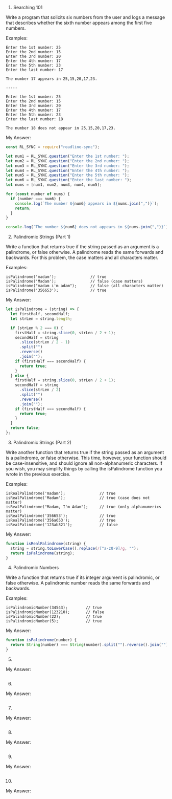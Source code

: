 1. Searching 101

Write a program that solicits six numbers from the user and logs a message that describes whether the sixth number appears among the first five numbers.

Examples:

```
Enter the 1st number: 25
Enter the 2nd number: 15
Enter the 3rd number: 20
Enter the 4th number: 17
Enter the 5th number: 23
Enter the last number: 17

The number 17 appears in 25,15,20,17,23.

-----

Enter the 1st number: 25
Enter the 2nd number: 15
Enter the 3rd number: 20
Enter the 4th number: 17
Enter the 5th number: 23
Enter the last number: 18

The number 18 does not appear in 25,15,20,17,23.
```

My Answer:

```javascript
const RL_SYNC = require("readline-sync");

let num1 = RL_SYNC.question("Enter the 1st number: ");
let num2 = RL_SYNC.question("Enter the 2nd number: ");
let num3 = RL_SYNC.question("Enter the 3rd number: ");
let num4 = RL_SYNC.question("Enter the 4th number: ");
let num5 = RL_SYNC.question("Enter the 5th number: ");
let num6 = RL_SYNC.question("Enter the last number: ");
let nums = [num1, num2, num3, num4, num5];

for (const number of nums) {
  if (number === num6) {
    console.log(`The number ${num6} appears in ${nums.join(",")}`);
    return;
  }
}

console.log(`The number ${num6} does not appears in ${nums.join(",")}`);
```

2. Palindromic Strings (Part 1)

Write a function that returns true if the string passed as an argument is a palindrome, or false otherwise. A palindrome reads the same forwards and backwards. For this problem, the case matters and all characters matter.

Examples:

```
isPalindrome('madam');               // true
isPalindrome('Madam');               // false (case matters)
isPalindrome("madam i'm adam");      // false (all characters matter)
isPalindrome('356653');              // true
```

My Answer:

```javascript
let isPalindrome = (string) => {
  let firstHalf, secondHalf;
  let strLen = string.length;

  if (strLen % 2 === 0) {
    firstHalf = string.slice(0, strLen / 2 + 1);
    secondHalf = string
      .slice(strLen / 2 - 1)
      .split("")
      .reverse()
      .join("");
    if (firstHalf === secondHalf) {
      return true;
    }
  } else {
    firstHalf = string.slice(0, strLen / 2 + 1);
    secondHalf = string
      .slice(strLen / 2)
      .split("")
      .reverse()
      .join("");
    if (firstHalf === secondHalf) {
      return true;
    }
  }
  return false;
};
```

3. Palindromic Strings (Part 2)

Write another function that returns true if the string passed as an argument is a palindrome, or false otherwise. This time, however, your function should be case-insensitive, and should ignore all non-alphanumeric characters. If you wish, you may simplify things by calling the isPalindrome function you wrote in the previous exercise.

Examples:

```
isRealPalindrome('madam');               // true
isRealPalindrome('Madam');               // true (case does not matter)
isRealPalindrome("Madam, I'm Adam");     // true (only alphanumerics matter)
isRealPalindrome('356653');              // true
isRealPalindrome('356a653');             // true
isRealPalindrome('123ab321');            // false
```

My Answer:

```javascript
function isRealPalindrome(string) {
  string = string.toLowerCase().replace(/[^a-z0-9]/g, "");
  return isPalindrome(string);
}
```

4. Palindromic Numbers

Write a function that returns true if its integer argument is palindromic, or false otherwise. A palindromic number reads the same forwards and backwards.

Examples:

```
isPalindromicNumber(34543);        // true
isPalindromicNumber(123210);       // false
isPalindromicNumber(22);           // true
isPalindromicNumber(5);            // true
```

My Answer:

```javascript
function isPalindrome(number) {
  return String(number) === String(number).split("").reverse().join("");
}
```

5.

My Answer:

```javascript

```

6.

My Answer:

```javascript

```

7.

My Answer:

```javascript

```

8.

My Answer:

```javascript

```

9.

My Answer:

```javascript

```

10.

My Answer:

```javascript

```
